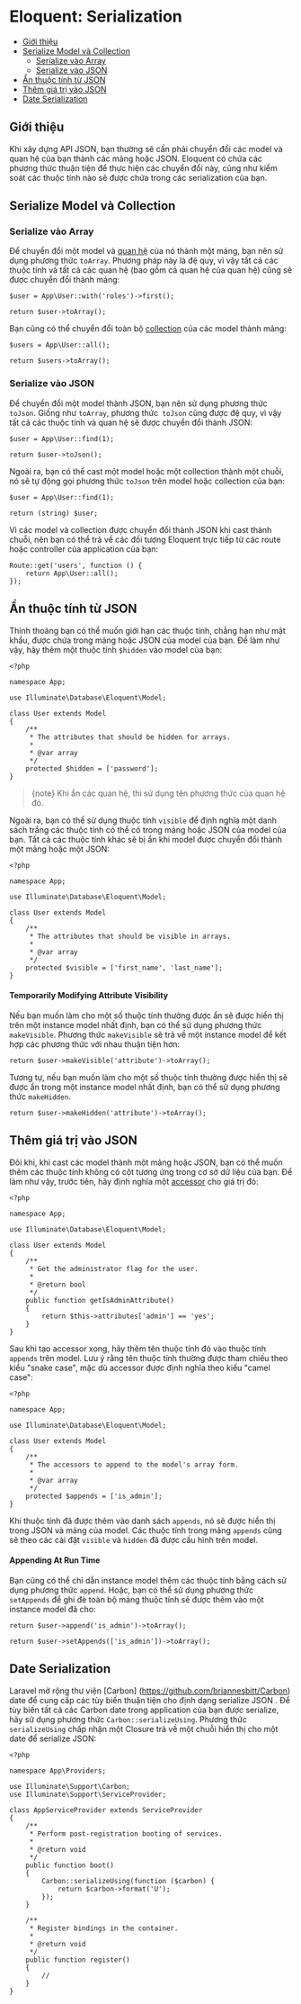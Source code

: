 # Eloquent: Serialization

- [Giới thiệu](#introduction)
- [Serialize Model và Collection](#serializing-models-and-collections)
    - [Serialize vào Array](#serializing-to-arrays)
    - [Serialize vào JSON](#serializing-to-json)
- [Ẩn thuộc tính từ JSON](#hiding-attributes-from-json)
- [Thêm giá trị vào JSON](#appending-values-to-json)
- [Date Serialization](#date-serialization)

<a name="introduction"></a>
## Giới thiệu

Khi xây dựng API JSON, bạn thường sẽ cần phải chuyển đổi các model và quan hệ của bạn thành các mảng hoặc JSON. Eloquent có chứa các phương thức thuận tiện để thực hiện các chuyển đổi này, cũng như kiểm soát các thuộc tính nào sẽ được chứa trong các serialization của bạn.

<a name="serializing-models-and-collections"></a>
## Serialize Model và Collection

<a name="serializing-to-arrays"></a>
### Serialize vào Array

Để chuyển đổi một model và [quan hệ](/docs/{{version}}/eloquent-relationships) của nó thành một mảng, bạn nên sử dụng phương thức `toArray`. Phương pháp này là đệ quy, vì vậy tất cả các thuộc tính và tất cả các quan hệ (bao gồm cả quan hệ của quan hệ) cũng sẽ được chuyển đổi thành mảng:

    $user = App\User::with('roles')->first();

    return $user->toArray();

Bạn cũng có thể chuyển đổi toàn bộ [collection](/docs/{{version}}/eloquent-collections) của các model thành mảng:

    $users = App\User::all();

    return $users->toArray();

<a name="serializing-to-json"></a>
### Serialize vào JSON

Để chuyển đổi một model thành JSON, bạn nên sử dụng phương thức `toJson`. Giống như `toArray`, phương thức` toJson` cũng được đệ quy, vì vậy tất cả các thuộc tính và quan hệ sẽ được chuyển đổi thành JSON:

    $user = App\User::find(1);

    return $user->toJson();

Ngoài ra, bạn có thể cast một model hoặc một collection thành một chuỗi, nó sẽ tự động gọi phương thức `toJson` trên model hoặc collection của bạn:

    $user = App\User::find(1);

    return (string) $user;

Vì các model và collection được chuyển đổi thành JSON khi cast thành chuỗi, nên bạn có thể trả về các đối tượng Eloquent trực tiếp từ các route hoặc controller của application của bạn:

    Route::get('users', function () {
        return App\User::all();
    });

<a name="hiding-attributes-from-json"></a>
## Ẩn thuộc tính từ JSON

Thỉnh thoảng bạn có thể muốn giới hạn các thuộc tính, chẳng hạn như mật khẩu, được chứa trong mảng hoặc JSON của model của bạn. Để làm như vậy, hãy thêm một thuộc tính `$hidden` vào model của bạn:

    <?php

    namespace App;

    use Illuminate\Database\Eloquent\Model;

    class User extends Model
    {
        /**
         * The attributes that should be hidden for arrays.
         *
         * @var array
         */
        protected $hidden = ['password'];
    }

> {note} Khi ẩn các quan hệ, thì sử dụng tên phương thức của quan hệ đó.

Ngoài ra, bạn có thể sử dụng thuộc tính `visible` để định nghĩa một danh sách trắng các thuộc tính có thể có trong mảng hoặc JSON của model của bạn. Tất cả các thuộc tính khác sẽ bị ẩn khi model được chuyển đổi thành một mảng hoặc một JSON:

    <?php

    namespace App;

    use Illuminate\Database\Eloquent\Model;

    class User extends Model
    {
        /**
         * The attributes that should be visible in arrays.
         *
         * @var array
         */
        protected $visible = ['first_name', 'last_name'];
    }

#### Temporarily Modifying Attribute Visibility

Nếu bạn muốn làm cho một số thuộc tính thường được ẩn sẽ được hiển thị trên một instance model nhất định, bạn có thể sử dụng phương thức `makeVisible`. Phương thức `makeVisible` sẽ trả về một instance model để kết hợp các phương thức với nhau thuận tiện hơn:

    return $user->makeVisible('attribute')->toArray();

Tương tự, nếu bạn muốn làm cho một số thuộc tính thường được hiển thị sẽ được ẩn trong một instance model nhất định, bạn có thể sử dụng phương thức `makeHidden`.

    return $user->makeHidden('attribute')->toArray();

<a name="appending-values-to-json"></a>
## Thêm giá trị vào JSON

Đôi khi, khi cast các model thành một mảng hoặc JSON, bạn có thể muốn thêm các thuộc tính không có cột tương ứng trong cơ sở dữ liệu của bạn. Để làm như vậy, trước tiên, hãy định nghĩa một [accessor](/docs/{{version}}/eloquent-mutators) cho giá trị đó:

    <?php

    namespace App;

    use Illuminate\Database\Eloquent\Model;

    class User extends Model
    {
        /**
         * Get the administrator flag for the user.
         *
         * @return bool
         */
        public function getIsAdminAttribute()
        {
            return $this->attributes['admin'] == 'yes';
        }
    }

Sau khi tạo accessor xong, hãy thêm tên thuộc tính đó vào thuộc tính `appends` trên model. Lưu ý rằng tên thuộc tính thường được tham chiếu theo kiểu "snake case", mặc dù accessor được định nghĩa theo kiểu "camel case":

    <?php

    namespace App;

    use Illuminate\Database\Eloquent\Model;

    class User extends Model
    {
        /**
         * The accessors to append to the model's array form.
         *
         * @var array
         */
        protected $appends = ['is_admin'];
    }

Khi thuộc tính đã được thêm vào danh sách `appends`, nó sẽ được hiển thị trong JSON và mảng của model. Các thuộc tính trong mảng `appends` cũng sẽ theo các cài đặt `visible` và `hidden` đã được cấu hình trên model.

#### Appending At Run Time

Bạn cũng có thể chỉ dẫn instance model thêm các thuộc tính bằng cách sử dụng phương thức `append`. Hoặc, bạn có thể sử dụng phương thức `setAppends` để ghi đè toàn bộ mảng thuộc tính sẽ được thêm vào một instance model đã cho:

    return $user->append('is_admin')->toArray();

    return $user->setAppends(['is_admin'])->toArray();

<a name="date-serialization"></a>
## Date Serialization

Laravel mở rộng thư viện [Carbon] (https://github.com/briannesbitt/Carbon) date để cung cấp các tùy biến thuận tiện cho định dạng serialize JSON . Để tùy biến tất cả các Carbon date trong application của bạn được serialize, hãy sử dụng phương thức `Carbon::serializeUsing`. Phương thức `serializeUsing` chấp nhận một Closure trả về một chuỗi hiển thị cho một date để serialize JSON:

    <?php

    namespace App\Providers;

    use Illuminate\Support\Carbon;
    use Illuminate\Support\ServiceProvider;

    class AppServiceProvider extends ServiceProvider
    {
        /**
         * Perform post-registration booting of services.
         *
         * @return void
         */
        public function boot()
        {
            Carbon::serializeUsing(function ($carbon) {
                return $carbon->format('U');
            });
        }

        /**
         * Register bindings in the container.
         *
         * @return void
         */
        public function register()
        {
            //
        }
    }
